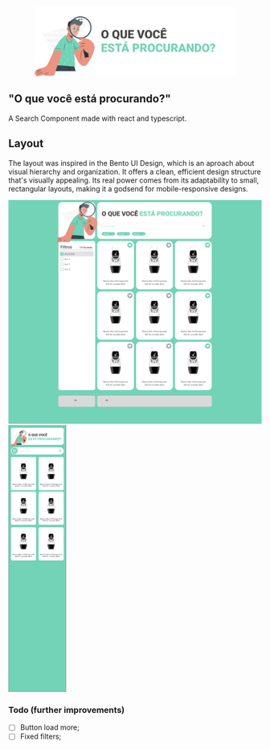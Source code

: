 <p align="center">
  <a href="https://oquevcprocura.netlify.app/" target="_blank">
    <img alt="Logo" src="./public/images/logo.png" width="400" />
  </a>
</p>

## "O que você está procurando?"  
A Search Component made with react and typescript.

## Layout
The layout was inspired in the Bento UI Design, which is an aproach about visual hierarchy and organization. It offers a clean, efficient design structure that's visually appealing. Its real power comes from its adaptability to small, rectangular layouts, making it a godsend for mobile-responsive designs.


<div>
  <img alt="Logo" src="./public/images/desktop.png" width="600" />
  <img alt="Logo" src="./public/images/mobile.png" width="115" />
</div>


<!-- ![Desktop](./public/images/desktop.png)
![Desktop](./public/images/desktop.png) -->

### Todo (further improvements)

- [ ] Button load more;
- [ ] Fixed filters;
